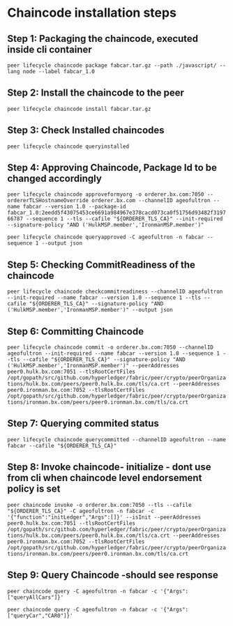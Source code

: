 # Chaincode installation steps

## Step 1: Packaging the chaincode, executed inside cli container

`peer lifecycle chaincode package fabcar.tar.gz --path ./javascript/ --lang node --label fabcar_1.0`

## Step 2: Install the chaincode to the peer

`peer lifecycle chaincode install fabcar.tar.gz`

## Step 3: Check Installed chaincodes

`peer lifecycle chaincode queryinstalled`

## Step 4: Approving Chaincode, Package Id to be changed accordingly

`peer lifecycle chaincode approveformyorg -o orderer.bx.com:7050 --ordererTLSHostnameOverride orderer.bx.com --channelID ageofultron --name fabcar --version 1.0 --package-id fabcar_1.0:2eedd5f43075453ce6691a984967e378cacd073ca0f51756d93482f319766787 --sequence 1 --tls --cafile "${ORDERER_TLS_CA}" --init-required --signature-policy "AND ('HulkMSP.member','IronmanMSP.member')"`


`peer lifecycle chaincode queryapproved -C ageofultron -n fabcar --sequence 1 --output json`
## Step 5: Checking CommitReadiness of the chaincode

`peer lifecycle chaincode checkcommitreadiness --channelID ageofultron --init-required --name fabcar --version 1.0 --sequence 1 --tls --cafile "${ORDERER_TLS_CA}" --signature-policy "AND ('HulkMSP.member','IronmanMSP.member')" --output json`


## Step 6: Committing Chaincode

`peer lifecycle chaincode commit -o orderer.bx.com:7050 --channelID ageofultron --init-required --name fabcar --version 1.0 --sequence 1 --tls --cafile "${ORDERER_TLS_CA}" --signature-policy "AND ('HulkMSP.member','IronmanMSP.member')" --peerAddresses peer0.hulk.bx.com:7051 --tlsRootCertFiles /opt/gopath/src/github.com/hyperledger/fabric/peer/crypto/peerOrganizations/hulk.bx.com/peers/peer0.hulk.bx.com/tls/ca.crt --peerAddresses peer0.ironman.bx.com:7052 --tlsRootCertFiles /opt/gopath/src/github.com/hyperledger/fabric/peer/crypto/peerOrganizations/ironman.bx.com/peers/peer0.ironman.bx.com/tls/ca.crt`

## Step 7: Querying commited status

`peer lifecycle chaincode querycommitted --channelID ageofultron --name fabcar --cafile "${ORDERER_TLS_CA}"`

## Step 8: Invoke chaincode- initialize - dont use from cli when chaincode level endorsement policy is set

`peer chaincode invoke -o orderer.bx.com:7050 --tls --cafile "${ORDERER_TLS_CA}" -C ageofultron -n fabcar -c '{"function":"initLedger","Args":[]}' --isInit --peerAddresses peer0.hulk.bx.com:7051 --tlsRootCertFiles /opt/gopath/src/github.com/hyperledger/fabric/peer/crypto/peerOrganizations/hulk.bx.com/peers/peer0.hulk.bx.com/tls/ca.crt --peerAddresses peer0.ironman.bx.com:7052 --tlsRootCertFiles /opt/gopath/src/github.com/hyperledger/fabric/peer/crypto/peerOrganizations/ironman.bx.com/peers/peer0.ironman.bx.com/tls/ca.crt`


## Step 9: Query Chaincode -should see response
`peer chaincode query -C ageofultron -n fabcar -c '{"Args":["queryAllCars"]}'`

`peer chaincode query -C ageofultron -n fabcar -c '{"Args":["queryCar","CAR0"]}'`